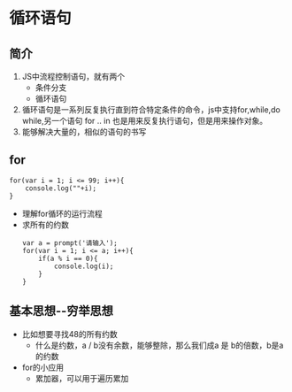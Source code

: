 # 循环语句
## 简介
1. JS中流程控制语句，就有两个
    * 条件分支
    * 循环语句
2. 循环语句是一系列反复执行直到符合特定条件的命令，js中支持for,while,do while,另一个语句 for .. in 也是用来反复执行语句，但是用来操作对象。
3. 能够解决大量的，相似的语句的书写

## for
```
for(var i = 1; i <= 99; i++){
    console.log(""+i);
}
```
* 理解for循环的运行流程
* 求所有的约数
    ```
    var a = prompt('请输入');
    for(var i = 1; i <= a; i++){
        if(a % i == 0){
            console.log(i);
        }
    }
    ```
## 基本思想--穷举思想
* 比如想要寻找48的所有约数
    * 什么是约数，a / b没有余数，能够整除，那么我们成a 是 b的倍数，b是a的约数
* for的小应用
    * 累加器，可以用于遍历累加

